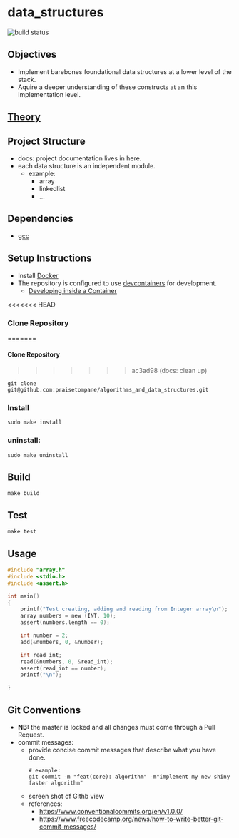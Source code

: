 # data_structures
![build status](https://github.com/praisetompane/data_structures/actions/workflows/data_structures.yaml/badge.svg)

## Objectives
- Implement barebones foundational data structures at a lower level of the stack.
- Aquire a deeper understanding of these constructs at an this implementation level.

## [Theory](https://github.com/praisetompane/computation_and_information/tree/main/0_theory_of_computation/4_design_and_analysis_of_algorithms)

## Project Structure
- docs: project documentation lives in here.
- each data structure is an independent module.
    - example:
        - array
        - linkedlist
        - ...

## Dependencies
- [gcc](https://gcc.gnu.org/install/index.html)

## Setup Instructions
- Install [Docker](https://docs.docker.com/get-started/)
- The repository is configured to use [devcontainers](https://containers.dev) for development.
    - [Developing inside a Container](https://code.visualstudio.com/docs/devcontainers/containers)

<<<<<<< HEAD
### Clone Repository 
=======
#### Clone Repository
>>>>>>> ac3ad98 (docs: clean up)
```shell
git clone git@github.com:praisetompane/algorithms_and_data_structures.git
```

### Install
```
sudo make install
```

### uninstall:
```
sudo make uninstall
```

## Build
```shell
make build
```

## Test
```shell
make test
```

## Usage
```C
#include "array.h"
#include <stdio.h>
#include <assert.h>

int main()
{
    printf("Test creating, adding and reading from Integer array\n");
    array numbers = new (INT, 10);
    assert(numbers.length == 0);

    int number = 2;
    add(&numbers, 0, &number);

    int read_int;
    read(&numbers, 0, &read_int);
    assert(read_int == number);
    printf("\n");

}
```
## Git Conventions
- **NB:** the master is locked and all changes must come through a Pull Request.
- commit messages:
    - provide concise commit messages that describe what you have done.
        ```shell
        # example:
        git commit -m "feat(core): algorithm" -m"implement my new shiny faster algorithm"
        ```
    - screen shot of Githb view
    - references:
        - https://www.conventionalcommits.org/en/v1.0.0/
        - https://www.freecodecamp.org/news/how-to-write-better-git-commit-messages/
